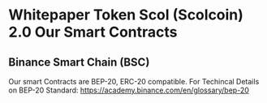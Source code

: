 # Whitepaper Token Scol (Scolcoin) 2.0 Our Smart Contracts

## Binance Smart Chain (BSC)

Our smart Contracts are BEP-20, ERC-20 compatible. For Techincal Details on BEP-20 Standard: https://academy.binance.com/en/glossary/bep-20

